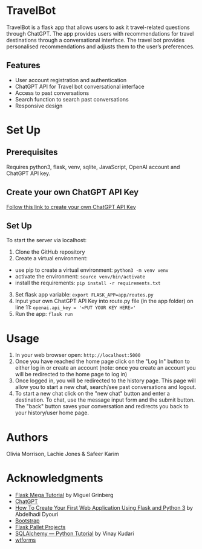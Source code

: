 # TravelBot

TravelBot is a flask app that allows users to ask it travel-related questions through ChatGPT. The app provides users with recommendations for travel destinations through a conversational interface. The travel bot provides personalised recommendations and adjusts them to the user’s preferences.

## Features

- User account registration and authentication
- ChatGPT API for Travel bot conversational interface
- Access to past conversations
- Search function to search past conversations
- Responsive design

# Set Up

## Prerequisites

Requires python3, flask, venv, sqlite, JavaScript, OpenAI account and ChatGPT API key.

## Create your own ChatGPT API Key

[Follow this link to create your own ChatGPT API Key](https://auth0.openai.com/u/login/identifier?state=hKFo2SB4amoycmY2RFFBSk5iY2dMckN2QWlpLURSdTAxeFlGZ6Fur3VuaXZlcnNhbC1sb2dpbqN0aWTZIEFselJkQnZ4aFc4blQyVTRONDU1dXlWQjVobXQ0OVVUo2NpZNkgRFJpdnNubTJNdTQyVDNLT3BxZHR3QjNOWXZpSFl6d0Q)

## Set Up

To start the server via localhost: 
1. Clone the GitHub repository
2. Create a virtual environment:
  -  use pip to create a virtual environment: 
      ```python3 -m venv venv```
  -  activate the environment: 
      ```source venv/bin/activate```
  -  install the requirements: 
       ```pip install -r requirements.txt```
3. Set flask app variable: 
        ```export FLASK_APP=app/routes.py```
4. Input your own ChatGPT API Key into route.py file (in the app folder) on line 11:
        ```openai.api_key = '<PUT YOUR KEY HERE>'```
6. Run the app: 
        ```flask run```

# Usage

1. In your web browser open:
    ```http://localhost:5000```
2. Once you have reached the home page click on the "Log In" button to either log in or create an account (note: once you create an account you will be redirected to the home page to log in)
4. Once logged in, you will be redirected to the history page. This page will allow you to start a new chat, search/see past conversations and logout.
5. To start a new chat click on the "new chat" button and enter a destination. To chat, use the message input form and the submit button. The "back" button saves your conversation and redirects you back to your history/user home page.

# Authors

Olivia Morrison, Lachie Jones & Safeer Karim
        
# Acknowledgments
- [Flask Mega Tutorial](https://blog.miguelgrinberg.com/post/the-flask-mega-tutorial-part-i-hello-world) by Miguel Grinberg
- [ChatGPT](https://openai.com/)
- [How To Create Your First Web Application Using Flask and Python 3](https://www.digitalocean.com/community/tutorials/how-to-create-your-first-web-application-using-flask-and-python-3) by Abdelhadi Dyouri
- [Bootstrap](https://getbootstrap.com/)
- [Flask Pallet Projects](https://flask.palletsprojects.com/en/1.1.x/quickstart/)
- [SQLAlchemy — Python Tutorial](https://towardsdatascience.com/sqlalchemy-python-tutorial-79a577141a91) by Vinay Kudari
- [wtforms](https://wtforms.readthedocs.io/en/3.0.x/)
